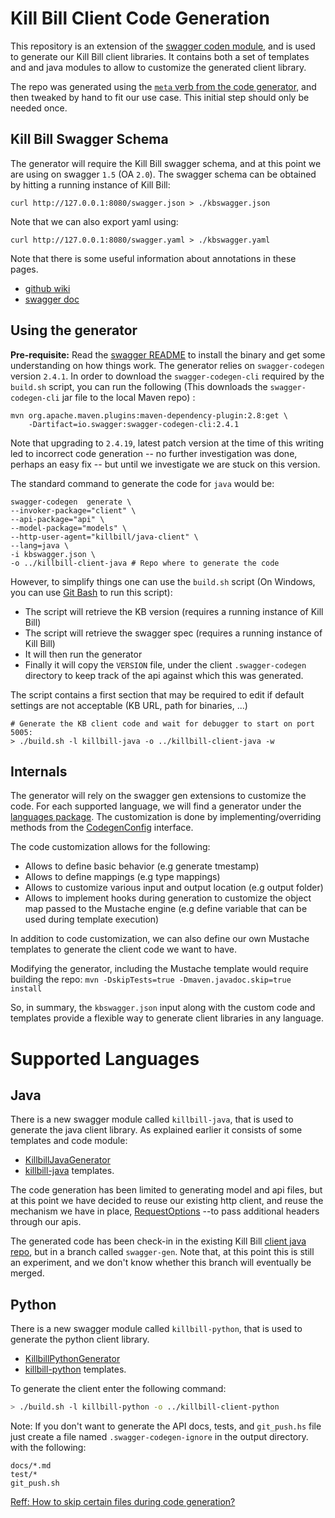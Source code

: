 # Kill Bill Client Code Generation

This repository is an extension of the [swagger coden module](https://github.com/swagger-api/swagger-codegen#making-your-own-codegen-modules),
and is used to generate our Kill Bill client libraries. It contains both a set of templates and and java modules to allow to customize the generated client library.


The repo was generated using the [`meta` verb from the code generator](https://github.com/swagger-api/swagger-codegen#making-your-own-codegen-modules),
and then tweaked by hand to fit our use case. This initial step should only be needed once.

## Kill Bill Swagger Schema

The generator will require the Kill Bill swagger schema, and at this point we are using on swagger `1.5` (OA `2.0`).
The swagger schema can be obtained by hitting a running instance of Kill Bill:

```
curl http://127.0.0.1:8080/swagger.json > ./kbswagger.json 
```

Note that we can also export yaml using:
```
curl http://127.0.0.1:8080/swagger.yaml > ./kbswagger.yaml 
```


Note that there is some useful information about annotations in these pages.

* [github wiki](https://github.com/swagger-api/swagger-core/wiki/Annotations-1.5.X)
* [swagger doc](https://swagger.io/docs/specification/2-0/)



## Using the generator

**Pre-requisite:** Read the [swagger README](https://github.com/swagger-api/swagger-codegen/blob/master/README.md) to install the binary and get some understanding on how things work. The generator relies on `swagger-codegen` version `2.4.1`. In order to download the `swagger-codegen-cli` required by the `build.sh` script, you can run the following (This downloads the `swagger-codegen-cli` jar file to the local Maven repo) :


```
mvn org.apache.maven.plugins:maven-dependency-plugin:2.8:get \
    -Dartifact=io.swagger:swagger-codegen-cli:2.4.1
```

Note that upgrading to `2.4.19`, latest patch version at the time of this writing led to incorrect code generation -- no further investigation was done, perhaps an easy fix -- but until we investigate we are stuck on this version.


The standard command to generate the code for `java` would be:

```
swagger-codegen  generate \
--invoker-package="client" \
--api-package="api" \
--model-package="models" \
--http-user-agent="killbill/java-client" \
--lang=java \
-i kbswagger.json \
-o ../killbill-client-java # Repo where to generate the code
```


However, to simplify things one can use the `build.sh` script (On Windows, you can use [Git Bash](https://git-scm.com/download/win) to run this script):

* The script will retrieve the KB version (requires a running instance of Kill Bill)
* The script will retrieve the swagger spec (requires a running instance of Kill Bill)
* It will then run the generator
* Finally it will copy the `VERSION` file, under the client `.swagger-codegen` directory to keep track of the api against which this was generated.

The script contains a first section that may be required to edit if default settings are not acceptable (KB URL, path for binaries, ...)

```
# Generate the KB client code and wait for debugger to start on port 5005:
> ./build.sh -l killbill-java -o ../killbill-client-java -w
```


## Internals

The generator will rely on the swagger gen extensions to customize the code. For each supported language,
we will find a generator under the [languages package](https://github.com/killbill/killbill-swagger-coden/tree/master/src/main/java/org/killbill/billing/codegen/languages).
The customization is done by implementing/overriding methods from the [CodegenConfig](https://github.com/swagger-api/swagger-codegen/blob/master/modules/swagger-codegen/src/main/java/io/swagger/codegen/CodegenConfig.java)
interface.

The code customization allows for the following:

* Allows to define basic behavior (e.g generate tmestamp)
* Allows to define mappings (e.g type mappings)
* Allows to customize various input and output location (e.g output folder)
* Allows to implement hooks during generation to customize the object map passed to the Mustache engine (e.g define variable that can be used during template execution)

In addition to code customization, we can also define our own Mustache templates to generate the client code we want to have.

Modifying the generator, including the Mustache template would require building the repo: `mvn -DskipTests=true -Dmaven.javadoc.skip=true install`

So, in summary, the `kbswagger.json` input along with the custom code and templates provide a flexible way to generate client libraries in any language.



# Supported Languages

## Java

There is a new swagger module called `killbill-java`, that is used to generate the java client library. As explained earlier
it consists of some templates and code module:

* [KillbillJavaGenerator](https://github.com/killbill/killbill-swagger-coden/blob/master/src/main/java/org/killbill/billing/codegen/languages/KillbillJavaGenerator.java)
* [killbill-java](https://github.com/killbill/killbill-swagger-coden/tree/master/src/main/resources/killbill-java) templates.

The code generation has been limited to generating model and api files, but at this point we have decided to reuse our existing http client, and reuse the mechanism we have in place, [RequestOptions](https://github.com/killbill/killbill-client-java/blob/killbill-client-java-0.41.7/src/main/java/org/killbill/billing/client/RequestOptions.java) --to pass additional headers through our apis.


The generated code has been check-in in the existing Kill Bill [client java repo](https://github.com/killbill/killbill-client-java), but in a branch called `swagger-gen`. Note that, at this point this is still an experiment, and we don't know whether this branch will eventually be merged.

## Python

There is a new swagger module called `killbill-python`, that is used to generate the python client library.

* [KillbillPythonGenerator](https://github.com/killbill/killbill-swagger-coden/blob/master/src/main/java/org/killbill/billing/codegen/languages/KillbillPythonGenerator.java)
* [killbill-python](https://github.com/killbill/killbill-swagger-coden/tree/master/src/main/resources/killbill-python) templates.


To generate the client enter the following command:
```sh
> ./build.sh -l killbill-python -o ../killbill-client-python
```
Note: If you don't want to generate the API docs, tests, and `git_push.hs` file just create a file named `.swagger-codegen-ignore` in the output directory.
with the following:
```
docs/*.md
test/*
git_push.sh
```
[Reff: How to skip certain files during code generation?](https://github.com/swagger-api/swagger-codegen/wiki/FAQ#how-to-skip-certain-files-during-code-generation)


